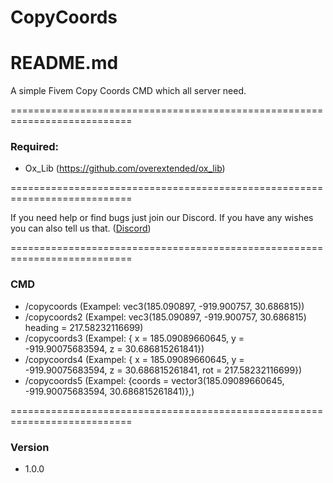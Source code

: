 # CopyCoords
# README.md

A simple Fivem Copy Coords CMD which all server need.

===========================================================================

### Required:

* Ox_Lib (https://github.com/overextended/ox_lib)

===========================================================================

If you need help or find bugs just join our Discord. If you have any wishes you can also tell us that. ([Discord](https://discord.gg/NZTdgUX5Gt))

===========================================================================

### CMD 

* /copycoords (Exampel: vec3(185.090897, -919.900757, 30.686815))
* /copycoords2 (Exampel: vec3(185.090897, -919.900757, 30.686815) heading = 217.58232116699)
* /copycoords3 (Exampel: { x = 185.09089660645, y = -919.90075683594, z = 30.686815261841})
* /copycoords4 (Exampel: { x = 185.09089660645, y = -919.90075683594, z = 30.686815261841, rot = 217.58232116699})
* /copycoords5 (Exampel: {coords = vector3(185.09089660645, -919.90075683594, 30.686815261841)},)

===========================================================================

### Version

* 1.0.0
